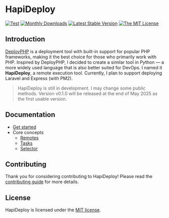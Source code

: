 # HapiDeploy

<a href="https://github.com/hapideploy/hapideploy/actions"><img src="https://github.com/hapideploy/hapideploy/workflows/test/badge.svg" alt="Test"></a>
<a href="https://pypi.org/project/hapideploy"><img src="https://img.shields.io/pypi/dm/hapideploy" alt="Monthly Downloads"></a>
<a href="https://pypi.org/project/hapideploy"><img src="https://img.shields.io/pypi/v/hapideploy" alt="Latest Stable Version"></a>
<a href="https://pypi.org/project/hapideploy"><img src="https://img.shields.io/pypi/l/hapideploy" alt="The MIT License"></a>

## Introduction

[DeployPHP](https://deployer.org) is a deployment tool with built-in support for popular PHP frameworks, making it the best choice for those who primarily work with PHP. Inspired by DeployPHP, I decided to create a similar tool in Python — a more widely used language that is also better suited for DevOps. I named it **HapiDeploy**, a remote execution tool. Currently, I plan to support deploying Laravel and Express (with PM2).

> HapiDeploy is still in development. I may change some public methods. Version v0.1.0 will be released at the end of May 2025 as the first usable version. 

## Documentation

- [Get started](./docs/get-started.md)
- Core concepts 
  - [Remotes](./docs/remotes.md)
  - [Tasks](./docs/tasks.md)
  - [Selector](./docs/selector.md)

## Contributing

Thank you for considering contributing to HapiDeploy! Please read the [contributing guide](./docs/contributing.md) for more details.

## License

HapiDeploy is licensed under the [MIT license](LICENSE.md).
